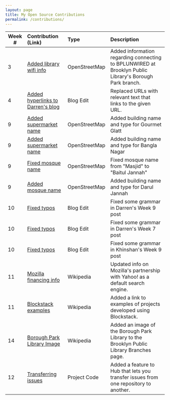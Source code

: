 ```yaml
---
layout: page
title: My Open Source Contributions
permalink: /contributions/
---
```


<!--
Type of the contribution should be "Wikipedia edit", "OpenStreet Map feature", "Project Documentation", "Project Code", "Blog Edit", etc.

The description should include a brief summary of what you did.

Replace the first row below with your contribution.

-->





| Week #       | Contribution (Link)  | Type  | Description |
|---|:---|:---|:---|
|  3   | [Added library wifi info](https://www.openstreetmap.org/changeset/74404218) | OpenStreetMap | Added information regarding connecting to BPLUNWIRED at Brooklyn Public Library's Borough Park branch. |
| 4 | [Added hyperlinks to Darren's blog](https://github.com/hunter-college-ossd-fall-2019/darrenzhang2000-weekly/pull/1) | Blog Edit | Replaced URLs with relevant text that links to the given URL. |
| 9 | [Added supermarket name](https://www.openstreetmap.org/changeset/76270814#map=19/40.64060/-73.98664&layers=D) | OpenStreetMap | Added building name and type for Gourmet Glatt |
| 9 | [Added supermarket name](https://www.openstreetmap.org/changeset/76273344#map=19/40.64284/-73.97987&layers=D) | OpenStreetMap | Added building name and type for Bangla Nagar |
| 9 | [Fixed mosque name](https://www.openstreetmap.org/changeset/76273399#map=19/40.64021/-73.97875&layers=D) | OpenStreetMap | Fixed mosque name from "Masjid" to "Baitul Jannah" |
| 9 | [Added mosque name](https://www.openstreetmap.org/changeset/76273438#map=19/40.64006/-73.97965&layers=D) | OpenStreetMap | Added building name and type for Darul Jannah |
| 10 | [Fixed typos](https://github.com/hunter-college-ossd-fall-2019/darrenzhang2000-weekly/pull/2) | Blog Edit | Fixed some grammar in Darren's Week 9 post |
| 10 | [Fixed typos](https://github.com/hunter-college-ossd-fall-2019/darrenzhang2000-weekly/pull/3) | Blog Edit | Fixed some grammar in Darren's Week 7 post |
| 10 | [Fixed typos](https://github.com/hunter-college-ossd-fall-2019/kkhan01-weekly/pull/2) | Blog Edit | Fixed some grammar in Khinshan's Week 9 post |
| 11 | [Mozilla financing info](https://en.wikipedia.org/w/index.php?title=Mozilla_Foundation&diff=prev&oldid=926069850) | Wikipedia | Updated info on Mozilla's partnership with Yahoo! as a default search engine. |
| 11 | [Blockstack examples](https://en.wikipedia.org/w/index.php?title=Blockstack&diff=prev&oldid=926071862) | Wikipedia | Added a link to examples of projects developed using Blockstack. |
| 14 | [Borough Park Library Image](https://en.wikipedia.org/w/index.php?title=List_of_Brooklyn_Public_Library_branches&diff=prev&oldid=929880403) | Wikipedia | Added an image of the Borough Park Library to the Brooklyn Public Library Branches page. |
| 12 | [Transferring issues](https://github.com/github/hub/pull/2363) | Project Code | Added a feature to Hub that lets you transfer issues from one repository to another. |
